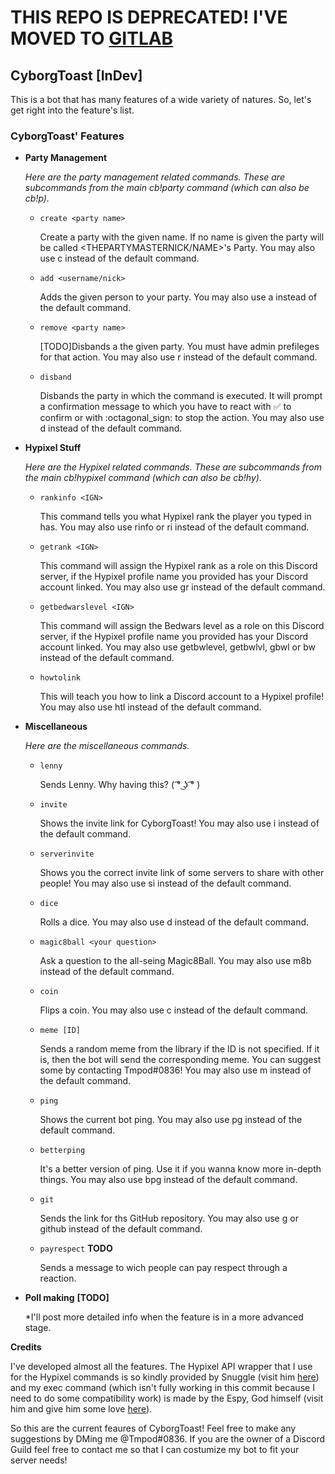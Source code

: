 # THIS REPO IS DEPRECATED! I'VE MOVED TO [GITLAB](https://gitlab.com/tmpod/cyborgtoast)

## CyborgToast [InDev]

This is a bot that has many features of a wide variety of natures. So, let's get right into the feature's list.

### CyborgToast' Features

  * **Party Management**
  
    *Here are the party management related commands. These are subcommands from the main cb!party command (which can also be cb!p).*
    
    - `create <party name>`
    
      Create a party with the given name. If no name is given the party will be called <THEPARTYMASTERNICK/NAME>'s Party. You may also use c instead of the default command.
      
    - `add <username/nick>`
    
      Adds the given person to your party. You may also use a instead of the default command.
      
    - `remove <party name>`
    
      [TODO]Disbands a the given party. You must have admin prefileges for that action. You may also use r instead of the default command.
      
    - `disband`
    
      Disbands the party in which the command is executed. It will prompt a confirmation message to which you have to react with :white_check_mark: to confirm or with :octagonal_sign: to stop the action. You may also use d instead of the default command.

  * **Hypixel Stuff**
  
    *Here are the Hypixel related commands. These are subcommands from the main cb!hypixel command (which can also be cb!hy).*
    
    - `rankinfo <IGN>`
    
      This command tells you what Hypixel rank the player you typed in has. You may also use rinfo or ri instead of the default command.
      
    - `getrank <IGN>`
    
      This command will assign the Hypixel rank as a role on this Discord server, if the Hypixel profile name you provided has your Discord account linked. You may also use gr instead of the default command.
      
    - `getbedwarslevel <IGN>`
    
      This command will assign the Bedwars level as a role on this Discord server, if the Hypixel profile name you provided has your Discord account linked. You may also use getbwlevel, getbwlvl, gbwl or bw instead of the default command.
      
    - `howtolink`
    
      This will teach you how to link a Discord account to a Hypixel profile! You may also use htl instead of the default command.
      
  * **Miscellaneous**
    
    *Here are the miscellaneous commands.*
    
    - `lenny`
    
      Sends Lenny. Why having this? ( ͡° ͜ʖ ͡° )
      
    - `invite`
    
      Shows the invite link for CyborgToast! You may also use i instead of the default command.
      
    - `serverinvite`
    
      Shows you the correct invite link of some servers to share with other people! You may also use si instead of the default command.
      
    - `dice`
    
      Rolls a dice. You may also use d instead of the default command.
      
    - `magic8ball <your question>`
    
      Ask a question to the all-seing Magic8Ball. You may also use m8b instead of the default command.
      
    - `coin`
    
      Flips a coin. You may also use c instead of the default command.
      
    - `meme [ID]`
    
      Sends a random meme from the library if the ID is not specified. If it is, then the bot will send the corresponding meme. You can suggest some by contacting Tmpod#0836! You may also use m instead of the default command.
      
    - `ping`
    
      Shows the current bot ping. You may also use pg instead of the default command.
      
    - `betterping`
    
      It's a better version of ping. Use it if you wanna know more in-depth things. You may also use bpg instead of the default command.
      
    - `git`
    
      Sends the link for ths GitHub repository. You may also use g or github instead of the default command.
      
    - `payrespect` **TODO**
    
      Sends a message to wich people can pay respect through a reaction.
      
  * **Poll making** **[TODO]**
  
    *I'll post more detailed info when the feature is in a more advanced stage.
  
  **Credits**
  
  I've developed almost all the features. The Hypixel API wrapper that I use for the Hypixel commands is so kindly provided by Snuggle (visit him [here](https://github.com/Snuggle)) and my exec command (which isn't fully working in this commit because I need to do some compatibility work) is made by the Espy, God himself (visit him and give him some love [here](https://github.com/neko404notfound/)).
  
  
  So this are the current feaures of CyborgToast! Feel free to make any suggestions by DMing me @Tmpod#0836.
  If you are the owner of a Discord Guild feel free to contact me so that I can costumize my bot to fit your server needs!
